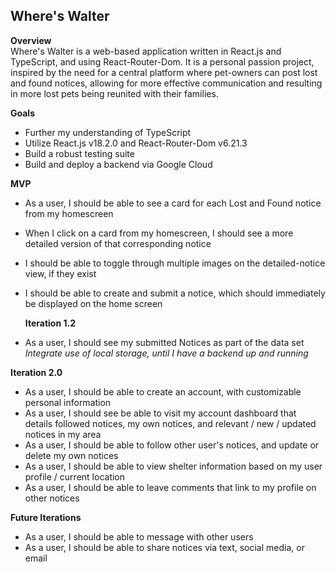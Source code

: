 ## Where's Walter

**Overview**
</br>Where's Walter is a web-based application written in React.js and TypeScript, and using React-Router-Dom. It is a personal passion project,
inspired by the need for a central platform where pet-owners can post lost and found notices, allowing for more effective communication and resulting in more
lost pets being reunited with their families.

**Goals**
- Further my understanding of TypeScript
- Utilize React.js v18.2.0 and React-Router-Dom v6.21.3
- Build a robust testing suite
- Build and deploy a backend via Google Cloud

**MVP**
- As a user, I should be able to see a card for each Lost and Found notice from my homescreen
- When I click on a card from my homescreen, I should see a more detailed version of that corresponding notice
- I should be able to toggle through multiple images on the detailed-notice view, if they exist
- I should be able to create and submit a notice, which should immediately be displayed on the home screen

  **Iteration 1.2**
- As a user, I should see my submitted Notices as part of the data set
  *Integrate use of local storage, until I have a backend up and running*

**Iteration 2.0**
- As a user, I should be able to create an account, with customizable personal information
- As a user, I should see be able to visit my account dashboard that details followed notices, my own notices, and relevant / new / updated notices in my area
- As a user, I should be able to follow other user's notices, and update or delete my own notices
- As a user, I should be able to view shelter information based on my user profile / current location
- As a user, I should be able to leave comments that link to my profile on other notices

**Future Iterations**
- As a user, I should be able to message with other users
- As a user, I should be able to share notices via text, social media, or email
